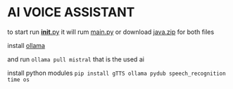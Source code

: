 # AI VOICE ASSISTANT

to start run [__init__.py](__init__.py)
it will rum [main.py](main.py)
or download [java.zip](java.zip) for both files

install [ollama](ollama.com)

and run `ollama pull mistral` that is the used ai

install python modules
`pip install gTTS ollama pydub speech_recognition time os` 



